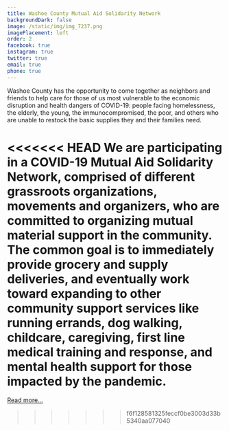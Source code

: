 ```yaml
---
title: Washoe County Mutual Aid Solidarity Network
backgroundDark: false
image: /static/img/img_7237.png
imagePlacement: left
order: 2
facebook: true
instagram: true
twitter: true
email: true
phone: true
---
```


Washoe County has the opportunity to come together as neighbors and friends to help care for those of us most vulnerable to the economic disruption and health dangers of COVID-19: people facing homelessness, the elderly, the young, the immunocompromised, the poor, and others who are unable to restock the basic supplies they and their families need.

<<<<<<< HEAD
We are participating in a COVID-19 Mutual Aid Solidarity Network, comprised of different grassroots organizations, movements and organizers, who are committed to organizing mutual material support in the community. The common goal is to immediately provide grocery and supply deliveries, and eventually work toward expanding to other community support services like running errands, dog walking, childcare, caregiving, first line medical training and response, and mental health support for those impacted by the pandemic.
=======
[Read more...](https://tmjbgc.org/posts/washoe-county-mutual-aid-solidarity-network/)
>>>>>>> f6f128581325feccf0be3003d33b5340aa077040
